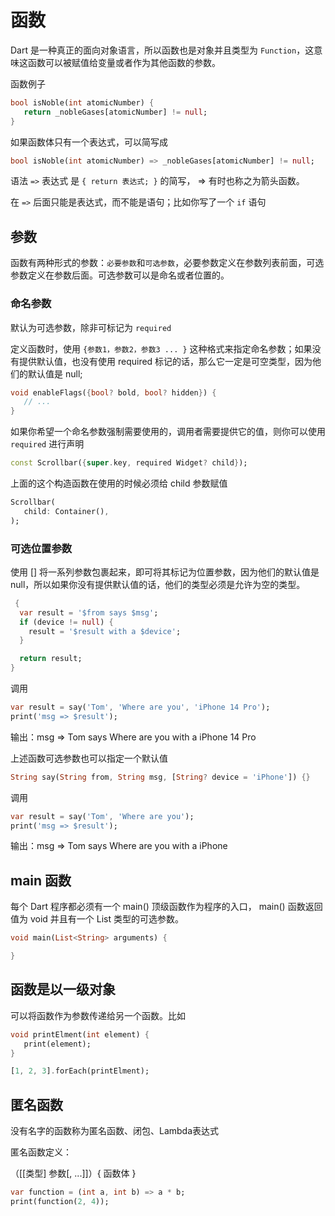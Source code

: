 # 函数

Dart 是一种真正的面向对象语言，所以函数也是对象并且类型为 `Function`，这意味这函数可以被赋值给变量或者作为其他函数的参数。

函数例子

```dart
bool isNoble(int atomicNumber) {
   return _nobleGases[atomicNumber] != null;
}
```

如果函数体只有一个表达式，可以简写成

```dart
bool isNoble(int atomicNumber) => _nobleGases[atomicNumber] != null;
```

语法 `=>` 表达式 是 `{ return 表达式; }` 的简写， => 有时也称之为箭头函数。

在 `=>` 后面只能是表达式，而不能是语句；比如你写了一个 `if` 语句

## 参数

函数有两种形式的参数：`必要参数`和`可选参数`，必要参数定义在参数列表前面，可选参数定义在参数后面。可选参数可以是命名或者位置的。

### 命名参数

默认为可选参数，除非可标记为 `required`

定义函数时，使用 `{参数1，参数2，参数3 ... }` 这种格式来指定命名参数；如果没有提供默认值，也没有使用 required 标记的话，那么它一定是可空类型，因为他们的默认值是 null;

```dart
void enableFlags({bool? bold, bool? hidden}) {
   // ...
}
```

如果你希望一个命名参数强制需要使用的，调用者需要提供它的值，则你可以使用 `required` 进行声明

```dart
const Scrollbar({super.key, required Widget? child});
```

上面的这个构造函数在使用的时候必须给 child 参数赋值

```dart
Scrollbar(
   child: Container(),
);
```

### 可选位置参数

使用 [] 将一系列参数包裹起来，即可将其标记为位置参数，因为他们的默认值是 null，所以如果你没有提供默认值的话，他们的类型必须是允许为空的类型。

```dart
 {
  var result = '$from says $msg';
  if (device != null) {
    result = '$result with a $device';
  }

  return result;
}
```

调用

```dart
var result = say('Tom', 'Where are you', 'iPhone 14 Pro');
print('msg => $result');
```

输出：msg => Tom says Where are you with a iPhone 14 Pro

上述函数可选参数也可以指定一个默认值

```dart
String say(String from, String msg, [String? device = 'iPhone']) {}
```

调用

```dart
var result = say('Tom', 'Where are you');
print('msg => $result');
```

输出：msg => Tom says Where are you with a iPhone


## main 函数

每个 Dart 程序都必须有一个 main() 顶级函数作为程序的入口， main() 函数返回值为 void 并且有一个 List<String> 类型的可选参数。

```dart
void main(List<String> arguments) {

}
```

## 函数是以一级对象

可以将函数作为参数传递给另一个函数。比如

```dart 
void printElment(int element) {
   print(element);
}

[1, 2, 3].forEach(printElment);
```

## 匿名函数

没有名字的函数称为匿名函数、闭包、Lambda表达式

匿名函数定义：

（[[类型] 参数[, ...]]）{
   函数体
}

```dart
var function = (int a, int b) => a * b;
print(function(2, 4)); 
```
